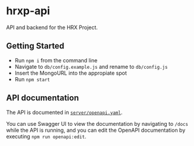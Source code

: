 # hrxp-api

API and backend for the HRX Project.

## Getting Started


- Run `npm i` from the command line
- Navigate to `db/config.example.js` and rename to `db/config.js`
- Insert the MongoURL into the appropiate spot
- Run `npm start`

## API documentation

The API is documented in [`server/openapi.yaml`](https://github.com/hrxp/api/blob/master/server/openapi.yaml). 

You can use Swagger UI to view the documentation by navigating to `/docs` while the API is running, and you can edit the OpenAPI documentation by executing `npm run openapi:edit`.
